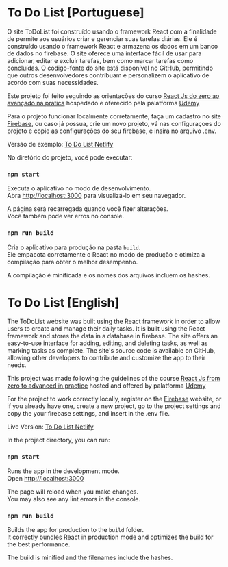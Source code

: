 # To Do List [Portuguese]

O site ToDoList foi construído usando o framework React com a finalidade de permite aos usuários criar e gerenciar suas tarefas diárias. Ele é construído usando o framework React e armazena os dados em um banco de dados no firebase. O site oferece uma interface fácil de usar para adicionar, editar e excluir tarefas, bem como marcar tarefas como concluídas. O código-fonte do site está disponível no GitHub, permitindo que outros desenvolvedores contribuam e personalizem o aplicativo de acordo com suas necessidades.

Este projeto foi feito seguindo as orientações do curso [React Js do zero ao avançado na pratica](https://www.udemy.com/course/curso-reactjs) hospedado e oferecido pela palatforma [Udemy](https://udemy.com)

Para o projeto funcionar localmente corretamente, faça um cadastro no site [Firebase](https://firebase.google.com/?hl=pt), ou caso já possua, crie um novo projeto, vá nas configuraçoes do projeto e copie as configurações do seu firebase, e insira no arquivo .env.

Versão de exemplo: [To Do List Netlify](https://prime-films.netlify.app/)

No diretório do projeto, você pode executar:
### `npm start`

Executa o aplicativo no modo de desenvolvimento.\
Abra [http://localhost:3000](http://localhost:3000) para visualizá-lo em seu navegador.

A página será recarregada quando você fizer alterações.\
Você também pode ver erros no console.

### `npm run build`

Cria o aplicativo para produção na pasta `build`.\
Ele empacota corretamente o React no modo de produção e otimiza a compilação para obter o melhor desempenho.

A compilação é minificada e os nomes dos arquivos incluem os hashes.

# To Do List [English]
The ToDoList website was built using the React framework in order to allow users to create and manage their daily tasks. It is built using the React framework and stores the data in a database in firebase. The site offers an easy-to-use interface for adding, editing, and deleting tasks, as well as marking tasks as complete. The site's source code is available on GitHub, allowing other developers to contribute and customize the app to their needs.

This project was made following the guidelines of the course [React Js from zero to advanced in practice](https://www.udemy.com/course/curso-reactjs) hosted and offered by palatforma [Udemy](https://udemy)

For the project to work correctly locally, register on the [Firebase](https://firebase.google.com/?hl=pt) website, or if you already have one, create a new project, go to the project settings and copy the your firebase settings, and insert in the .env file.

Live Version: [To Do List Netlify](https://prime-films.netlify.app/)

In the project directory, you can run:
### `npm start`

Runs the app in the development mode.\
Open [http://localhost:3000](http://localhost:3000)

The page will reload when you make changes.\
You may also see any lint errors in the console.

### `npm run build`

Builds the app for production to the `build` folder.\
It correctly bundles React in production mode and optimizes the build for the best performance.

The build is minified and the filenames include the hashes.
